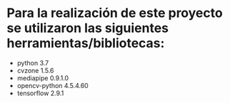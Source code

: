 # Para la realización de este proyecto se utilizaron las siguientes herramientas/bibliotecas:

- python 3.7
- cvzone 1.5.6
- mediapipe 0.9.1.0
- opencv-python 4.5.4.60
- tensorflow 2.9.1

